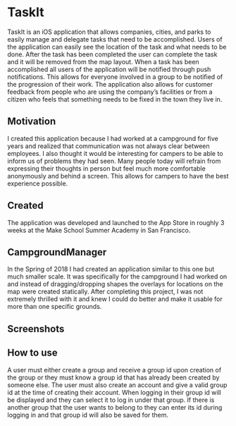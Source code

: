 # TaskIt
TaskIt is an iOS application that allows companies, cities, and parks to easily manage and delegate tasks that need to be accomplished. Users of the application can easily see the location of the task and what needs to be done. After the task has been completed the user can complete the task and it will be removed from the map layout. When a task has been accomplished all users of the application will be notified through push notifications. This allows for everyone involved in a group to be notified of the progression of their work. The application also allows for customer feedback from people who are using the company’s facilities or from a citizen who feels that something needs to be fixed in the town they live in.

## Motivation
I created this application because I had worked at a campground for five years and realized that communication was not always clear between employees. I also thought it would be interesting for campers to be able to inform us of problems they had seen. Many people today will refrain from expressing their thoughts in person but feel much more comfortable anonymously and behind a screen. This allows for campers to have the best experience possible.

## Created
The application was developed and launched to the App Store in roughly 3 weeks at the Make School Summer Academy in San Francisco.

## CampgroundManager
In the Spring of 2018 I had created an application similar to this one but much smaller scale. It was specifically for the campground I had worked on and instead of dragging/dropping shapes the overlays for locations on the map were created statically. After completing this project, I was not extremely thrilled with it and knew I could do better and make it usable for more than one specific grounds.

## Screenshots

## How to use
A user must either create a group and receive a group id upon creation of the group or they must know a group id that has already been created by someone else. The user must also create an account and give a valid group id at the time of creating their account. When logging in their group id will be displayed and they can select it to log in under that group. If there is another group that the user wants to belong to they can enter its id during logging in and that group id will also be saved for them.


